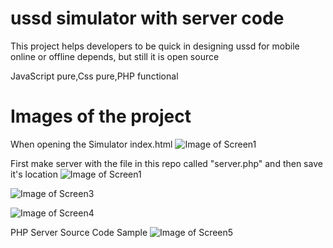 # ussd simulator with server code
This project helps developers to be quick in designing ussd for mobile online or offline depends, but still it is open source

JavaScript pure,Css pure,PHP functional

 

# Images of the project
When opening the Simulator index.html
![Image of Screen1](assets/images/screen1.JPG)

First make server with the file in this repo called "server.php" and then save it's location
![Image of Screen1](assets/images/screen2.JPG)

![Image of Screen3](assets/images/screen3.JPG)

![Image of Screen4](assets/images/screen4.JPG)

PHP Server Source Code Sample
![Image of Screen5](assets/images/screen5.JPG)


